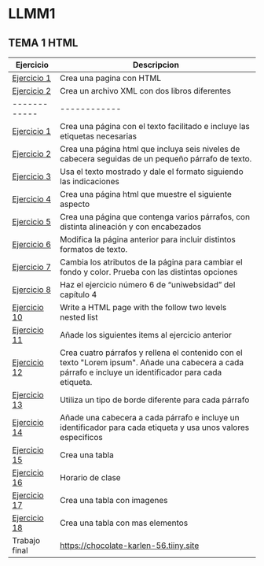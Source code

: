 # LLMM1

## TEMA 1  HTML

Ejercicio | Descripcion
------|------
[Ejercicio 1](TEMA1/HTML-IRAKLY.html)|Crea una pagina con HTML
[Ejercicio 2](TEMA1/XML-IRAKLY.xml)|Crea un archivo XML con dos libros diferentes
------------|------------
[Ejercicio 1](TEMA1/HTML-EJ-1.html)|Crea una página con el texto facilitado e incluye las etiquetas necesarias
[Ejercicio 2](TEMA1/HTML-EJ-2.html)|Crea una página html que incluya seis niveles de cabecera seguidas de un pequeño párrafo de texto.
[Ejercicio 3](TEMA1/HTML-EJ-3.html)|Usa el texto mostrado y dale el formato siguiendo las indicaciones
[Ejercicio 4](TEMA1/HTML-EJ-4.html)|Crea una página html que muestre el siguiente aspecto
[Ejercicio 5](TEMA1/HTML-EJ-5.html)|Crea una página que contenga varios párrafos, con distinta alineación y con encabezados
[Ejercicio 6](TEMA1/HTML-EJ-6.html)|Modifica la página anterior para incluir distintos formatos de texto.
[Ejercicio 7](TEMA1/HTML-EJ-7.html)|Cambia los atributos de la página para cambiar el fondo y color. Prueba con las distintas opciones
[Ejercicio 8](TEMA1/HTML-EJ-8)|Haz el ejercicio número 6 de “uniwebsidad” del capítulo 4 
[Ejercicio 10](TEMA1/HTML-EJ-10.html)|Write a HTML page with the follow two levels nested list 
[Ejercicio 11](TEMA1/HTML-EJ-11.html)|Añade los siguientes items al ejercicio anterior
[Ejercicio 12](TEMA1/HTML-EJ-12.html)|Crea cuatro párrafos y rellena el contenido con el texto "Lorem ipsum". Añade una cabecera a cada párrafo e incluye un identificador para cada etiqueta.
[Ejercicio 13](TEMA1/HTML-EJ-13.html)|Utiliza un tipo de borde diferente para cada párrafo
[Ejercicio 14](TEMA1/HTML-EJ-14.html)|Añade una cabecera a cada párrafo e incluye un identificador para cada etiqueta y usa unos valores especificos
[Ejercicio 15](TEMA1/HTML-EJ-15.html)|Crea una tabla
[Ejercicio 16](TEMA1/HTML-EJ-16.html)|Horario de clase
[Ejercicio 17](TEMA1/HTML-EJ-17/HTML-EJ17)|Crea una tabla con imagenes
[Ejercicio 18](TEMA1/HTML-EJ-18/HTML-EJ18)|Crea una tabla con mas elementos
Trabajo final| https://chocolate-karlen-56.tiiny.site 
